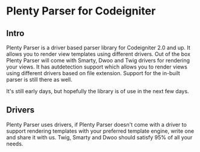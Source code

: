# Plenty Parser for Codeigniter

## Intro
Plenty Parser is a driver based parser library for Codeigniter 2.0 and up. It allows you to render view templates using different drivers. Out of the box Plenty Parser will come with Smarty, Dwoo and Twig drivers for rendering your views. It has autdetection support which allows you to render views using different drivers based on file extension. Support for the in-built parser is still there as well.

It's still early days, but hopefully the library is of use in the next few days.

## Drivers
Plenty Parser uses drivers, if Plenty Parser doesn't come with a driver to support rendering templates with your preferred template engine, write one and share it with us. Twig, Smarty and Dwoo should satisfy 95% of all your needs.